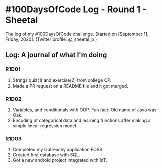 
# #100DaysOfCode Log - Round 1 - Sheetal

The log of my #100DaysOfCode challenge. Started on [September 11, Friday, 2020].
(Twitter profile: @_sheetal_p )

## Log: A journal of what I'm doing

### R1D01

1. Strings quiz(1) and exercise(2) from college CP.
2. Made a PR request on a README file and it got merged.

### R1D02
1. Variables, and conditionals with OOP.
Fun fact: Old name of Java was Oak.
2. Encoding of categorical data and learning functions after making a simple linear regression model.

### R1D03
1. Completed my Outreachy application FOSS.
2. Created first database with SQL.
3. Got a new android project integrated with IoT.
